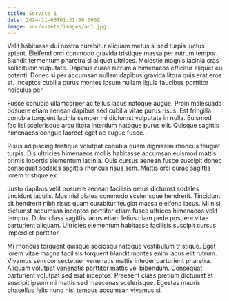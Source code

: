 ```yaml
---
title: Service 1
date: 2024-11-06T01:31:00.000Z
image: src/assets/images/ad1.jpg
---
```


Velit habitasse dui nostra curabitur aliquam metus si sed turpis luctus aptent. Eleifend orci commodo gravida tristique massa per rutrum tempor. Blandit fermentum pharetra si aliquet ultrices. Molestie magnis lacinia cras sollicitudin vulputate. Dapibus curae rutrum a himenaeos efficitur aliquet eu potenti. Donec si per accumsan nullam dapibus gravida litora quis erat eros et. Inceptos cubilia purus montes ipsum nullam ligula faucibus porttitor ridiculus per.

Fusce conubia ullamcorper ac tellus lacus natoque augue. Proin malesuada posuere etiam aenean dapibus sed cubilia vitae purus risus. Est fringilla conubia torquent lacinia semper mi dictumst vulputate in nulla. Euismod facilisi scelerisque arcu litora interdum natoque purus elit. Quisque sagittis himenaeos congue laoreet eget ac augue fusce.

Risus adipiscing tristique volutpat conubia quam dignissim rhoncus feugiat turpis. Dis ultricies himenaeos mollis habitasse accumsan euismod mattis primis lobortis elementum lacinia. Quis cursus aenean fusce suscipit donec consequat sodales sagittis rhoncus risus sem. Mattis orci curae sagittis lorem tristique ex.

Justo dapibus velit posuere aenean facilisis netus dictumst sodales tincidunt iaculis. Mus nisl platea commodo scelerisque hendrerit. Tincidunt sit hendrerit nibh risus quam curabitur feugiat massa eleifend lacus. Mi nisi dictumst accumsan inceptos porttitor etiam fusce ultrices himenaeos velit tempus. Dolor class sagittis lacus etiam letius diam pede posuere vitae parturient aliquam. Ultricies elementum habitasse facilisis suscipit cursus imperdiet porttitor.

Mi rhoncus torquent quisque sociosqu natoque vestibulum tristique. Eget lorem vitae magna facilisis torquent blandit montes enim lacus elit rutrum. Vivamus sem consectetuer venenatis mattis integer parturient pharetra. Aliquam volutpat venenatis porttitor mattis vel bibendum. Consequat parturient volutpat sed erat inceptos. Praesent class pretium dictumst et suscipit ipsum mi mattis sed maecenas scelerisque. Egestas mauris phasellus felis nunc nisl tempus accumsan vivamus si.

